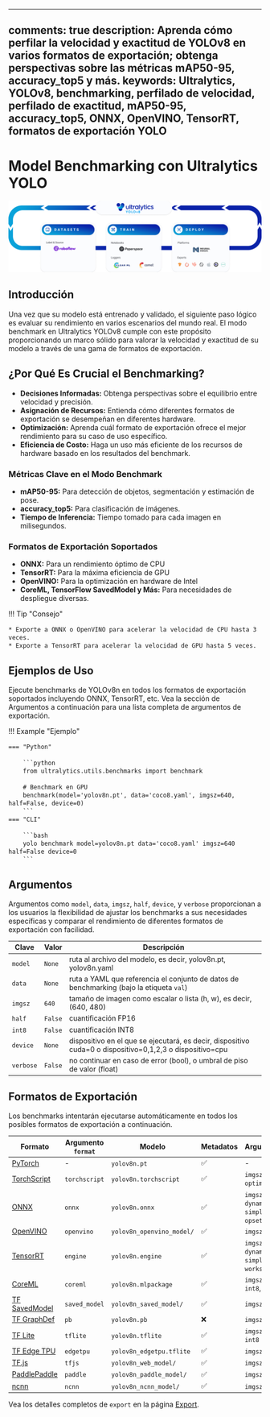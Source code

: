 ______________________________________________________________________

## comments: true description: Aprenda cómo perfilar la velocidad y exactitud de YOLOv8 en varios formatos de exportación; obtenga perspectivas sobre las métricas mAP50-95, accuracy_top5 y más. keywords: Ultralytics, YOLOv8, benchmarking, perfilado de velocidad, perfilado de exactitud, mAP50-95, accuracy_top5, ONNX, OpenVINO, TensorRT, formatos de exportación YOLO

# Model Benchmarking con Ultralytics YOLO

<img width="1024" src="https://github.com/ultralytics/assets/raw/main/yolov8/banner-integrations.png" alt="Ecosistema e integraciones de Ultralytics YOLO">

## Introducción

Una vez que su modelo está entrenado y validado, el siguiente paso lógico es evaluar su rendimiento en varios escenarios del mundo real. El modo benchmark en Ultralytics YOLOv8 cumple con este propósito proporcionando un marco sólido para valorar la velocidad y exactitud de su modelo a través de una gama de formatos de exportación.

## ¿Por Qué Es Crucial el Benchmarking?

- **Decisiones Informadas:** Obtenga perspectivas sobre el equilibrio entre velocidad y precisión.
- **Asignación de Recursos:** Entienda cómo diferentes formatos de exportación se desempeñan en diferentes hardware.
- **Optimización:** Aprenda cuál formato de exportación ofrece el mejor rendimiento para su caso de uso específico.
- **Eficiencia de Costo:** Haga un uso más eficiente de los recursos de hardware basado en los resultados del benchmark.

### Métricas Clave en el Modo Benchmark

- **mAP50-95:** Para detección de objetos, segmentación y estimación de pose.
- **accuracy_top5:** Para clasificación de imágenes.
- **Tiempo de Inferencia:** Tiempo tomado para cada imagen en milisegundos.

### Formatos de Exportación Soportados

- **ONNX:** Para un rendimiento óptimo de CPU
- **TensorRT:** Para la máxima eficiencia de GPU
- **OpenVINO:** Para la optimización en hardware de Intel
- **CoreML, TensorFlow SavedModel y Más:** Para necesidades de despliegue diversas.

!!! Tip "Consejo"

```
* Exporte a ONNX o OpenVINO para acelerar la velocidad de CPU hasta 3 veces.
* Exporte a TensorRT para acelerar la velocidad de GPU hasta 5 veces.
```

## Ejemplos de Uso

Ejecute benchmarks de YOLOv8n en todos los formatos de exportación soportados incluyendo ONNX, TensorRT, etc. Vea la sección de Argumentos a continuación para una lista completa de argumentos de exportación.

!!! Example "Ejemplo"

````
=== "Python"

    ```python
    from ultralytics.utils.benchmarks import benchmark

    # Benchmark en GPU
    benchmark(model='yolov8n.pt', data='coco8.yaml', imgsz=640, half=False, device=0)
    ```
=== "CLI"

    ```bash
    yolo benchmark model=yolov8n.pt data='coco8.yaml' imgsz=640 half=False device=0
    ```
````

## Argumentos

Argumentos como `model`, `data`, `imgsz`, `half`, `device`, y `verbose` proporcionan a los usuarios la flexibilidad de ajustar los benchmarks a sus necesidades específicas y comparar el rendimiento de diferentes formatos de exportación con facilidad.

| Clave     | Valor   | Descripción                                                                                              |
| --------- | ------- | -------------------------------------------------------------------------------------------------------- |
| `model`   | `None`  | ruta al archivo del modelo, es decir, yolov8n.pt, yolov8n.yaml                                           |
| `data`    | `None`  | ruta a YAML que referencia el conjunto de datos de benchmarking (bajo la etiqueta `val`)                 |
| `imgsz`   | `640`   | tamaño de imagen como escalar o lista (h, w), es decir, (640, 480)                                       |
| `half`    | `False` | cuantificación FP16                                                                                      |
| `int8`    | `False` | cuantificación INT8                                                                                      |
| `device`  | `None`  | dispositivo en el que se ejecutará, es decir, dispositivo cuda=0 o dispositivo=0,1,2,3 o dispositivo=cpu |
| `verbose` | `False` | no continuar en caso de error (bool), o umbral de piso de valor (float)                                  |

## Formatos de Exportación

Los benchmarks intentarán ejecutarse automáticamente en todos los posibles formatos de exportación a continuación.

| Formato                                                            | Argumento `format` | Modelo                    | Metadatos | Argumentos                                          |
| ------------------------------------------------------------------ | ------------------ | ------------------------- | --------- | --------------------------------------------------- |
| [PyTorch](https://pytorch.org/)                                    | -                  | `yolov8n.pt`              | ✅         | -                                                   |
| [TorchScript](https://pytorch.org/docs/stable/jit.html)            | `torchscript`      | `yolov8n.torchscript`     | ✅         | `imgsz`, `optimize`                                 |
| [ONNX](https://onnx.ai/)                                           | `onnx`             | `yolov8n.onnx`            | ✅         | `imgsz`, `half`, `dynamic`, `simplify`, `opset`     |
| [OpenVINO](https://docs.openvino.ai/latest/index.html)             | `openvino`         | `yolov8n_openvino_model/` | ✅         | `imgsz`, `half`                                     |
| [TensorRT](https://developer.nvidia.com/tensorrt)                  | `engine`           | `yolov8n.engine`          | ✅         | `imgsz`, `half`, `dynamic`, `simplify`, `workspace` |
| [CoreML](https://github.com/apple/coremltools)                     | `coreml`           | `yolov8n.mlpackage`       | ✅         | `imgsz`, `half`, `int8`, `nms`                      |
| [TF SavedModel](https://www.tensorflow.org/guide/saved_model)      | `saved_model`      | `yolov8n_saved_model/`    | ✅         | `imgsz`, `keras`                                    |
| [TF GraphDef](https://www.tensorflow.org/api_docs/python/tf/Graph) | `pb`               | `yolov8n.pb`              | ❌         | `imgsz`                                             |
| [TF Lite](https://www.tensorflow.org/lite)                         | `tflite`           | `yolov8n.tflite`          | ✅         | `imgsz`, `half`, `int8`                             |
| [TF Edge TPU](https://coral.ai/docs/edgetpu/models-intro/)         | `edgetpu`          | `yolov8n_edgetpu.tflite`  | ✅         | `imgsz`                                             |
| [TF.js](https://www.tensorflow.org/js)                             | `tfjs`             | `yolov8n_web_model/`      | ✅         | `imgsz`                                             |
| [PaddlePaddle](https://github.com/PaddlePaddle)                    | `paddle`           | `yolov8n_paddle_model/`   | ✅         | `imgsz`                                             |
| [ncnn](https://github.com/Tencent/ncnn)                            | `ncnn`             | `yolov8n_ncnn_model/`     | ✅         | `imgsz`, `half`                                     |

Vea los detalles completos de `export` en la página [Export](https://docs.ultralytics.com/modes/export/).
